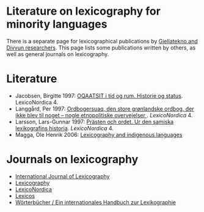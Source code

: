 Literature on lexicography for minority languages
==================

There is a separate page for lexicographical publications by [Giellatekno and Divvun researchers](http://giellatekno.uit.no/lexpublications.html). This page lists some publications written by others, as well as general journals on lexicography.

# Literature

- Jacobsen, Birgitte 1997: [OQAATSIT i tid og rum. Historie og status](https://tidsskrift.dk/lexn/issue/view/2305/118). LexicoNordica 4.
- Langgård, Per 1997: [Ordbogersuaq, den store grønlandske ordbog, der ikke blev til noget – nogle etnopolitiske overvejelser ](https://tidsskrift.dk/lexn/article/view/18885).  *LexicoNordica* 4.
- Larsson, Lars-Gunnar 1997: [Prästen och ordet. Ur den samiska lexikografins historia](https://tidsskrift.dk/lexn/issue/view/2305/118). *LexicoNordica* 4.
- Magga, Ole Henrik 2006: [Lexicography and indigenous languages](https://www.google.com/url?sa=t&rct=j&q=&esrc=s&source=web&cd=&ved=2ahUKEwjN1uCj6s6EAxW0FxAIHdZkBUMQFnoECBEQAQ&url=https%3A%2F%2Fwww.euralex.org%2Felx_proceedings%2FEuralex2012%2Fpp3-18%2520Magga.pdf&usg=AOvVaw09qnLfcmFGeTyxsGm_EpAs&opi=89978449)



# Journals on lexicography

- [International Journal of Lexicography](https://academic.oup.com/ijl)
- [Lexicography](https://journal.equinoxpub.com/lexi)
- [LexicoNordica](https://tidsskrift.dk/lexn)
- [Lexicos](https://lexikos.journals.ac.za/pub)
- [Wörterbücher / Ein internationales Handbuch zur Lexikographie](https://www.degruyter.com/serial/hskwb-b/html?lang=de#volumes)